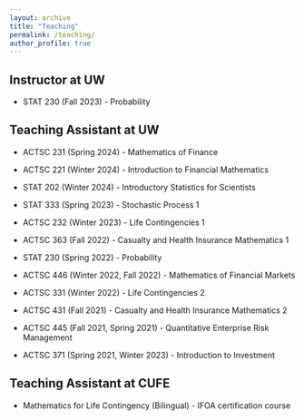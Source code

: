```yaml
---
layout: archive
title: "Teaching"
permalink: /teaching/
author_profile: true
---
```

## Instructor at UW
  - STAT  230 (Fall 2023) - Probability

## Teaching Assistant at UW

  - ACTSC 231 (Spring 2024) - Mathematics of Finance
    
  - ACTSC 221 (Winter 2024) - Introduction to Financial Mathematics
  
  - STAT 202 (Winter 2024) - Introductory Statistics for Scientists
    
  - STAT 333 (Spring 2023) - Stochastic Process 1
 
  - ACTSC 232 (Winter 2023) - Life Contingencies 1
  
  - ACTSC 363 (Fall 2022) - Casualty and Health Insurance Mathematics 1
   
  - STAT  230 (Spring 2022) - Probability
  
  - ACTSC 446 (Winter 2022, Fall 2022) - Mathematics of Financial Markets
  
  - ACTSC 331 (Winter 2022) - Life Contingencies 2
  
  - ACTSC 431 (Fall 2021) - Casualty and Health Insurance Mathematics 2
  
  - ACTSC 445 (Fall 2021, Spring 2021) - Quantitative Enterprise Risk Management
  
  - ACTSC 371 (Spring 2021, Winter 2023) - Introduction to Investment
  
  
## Teaching Assistant at CUFE
 
  - Mathematics for Life Contingency (Bilingual) - IFOA certification course
